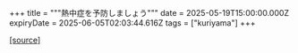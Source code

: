 +++
title = """熱中症を予防しましょう"""
date = 2025-05-19T15:00:00.000Z
expiryDate = 2025-06-05T02:03:44.616Z
tags = ["kuriyama"]
+++


[[source]](https://www.town.kuriyama.hokkaido.jp/soshiki/38/27264.html)
